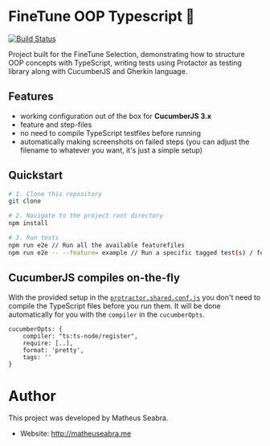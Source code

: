 # FineTune OOP Typescript 🚀

[![Build Status](https://travis-ci.org/wswebcreation/protractor-cucumber-typescript-boilerplate.svg?branch=master)](https://travis-ci.org/wswebcreation/protractor-cucumber-typescript-boilerplate)

Project built for the FineTune Selection, demonstrating how to structure OOP concepts with TypeScript, writing tests using Protactor as testing library along with CucumberJS and Gherkin language.

## Features

* working configuration out of the box for **CucumberJS 3.x**
* feature and step-files
* no need to compile TypeScript testfiles before running
* automatically making screenshots on failed steps (you can adjust the filename to whatever you want, it's just a simple setup)

## Quickstart

```sh
# 1. Clone this repository
git clone

# 2. Navigate to the project root directory
npm install

# 3. Run tests
npm run e2e // Run all the available featurefiles
npm run e2e -- --feature= example // Run a specific tagged test(s) / featurefile(s)
```

## CucumberJS compiles on-the-fly
With the provided setup in the [`protractor.shared.conf.js`](/e2e-tests/config/protractor.shared.conf.js) you don't need to compile the TypeScript files before you run them. It will be done automatically for you with the `compiler` in the `cucumberOpts`.

```
cucumberOpts: {
	compiler: "ts:ts-node/register",
	require: [..],
	format: 'pretty',
	tags: ''
}
```

# Author

This project was developed by Matheus Seabra.

- Website: http://matheuseabra.me
